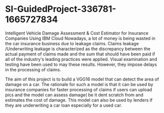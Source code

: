 # SI-GuidedProject-336781-1665727834
Intelligent Vehicle Damage Assessment &amp; Cost Estimator for Insurance Companies Using IBM Cloud
Nowadays, a lot of money is being wasted in the car insurance business due to leakage claims.
Claims leakage /Underwriting leakage is characterized as the discrepancy between the actual 
payment of claims made and the sum that should have been paid if all of the industry's leading
practices were applied. Visual examination and testing have been used to may these results.
However, they impose delays in the processing of claims. 

The aim of this project is to build a VGG16 model that can detect the area of damage on a car.
The rationale for such a model is that it can be used by insurance companies for faster processing 
of claims if users can upload pics and the model  can assess damage( be it dent scratch  from and 
estimates the cost of damage. This model can also be used by lenders if they are underwriting a car
loan especially for a used car.
